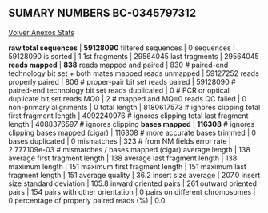 ## SUMARY NUMBERS BC-0345797312 ##

[Volver Anexos Stats](../stats.html)

**raw total sequences** |	**59128090**
filtered sequences |	0
sequences |	59128090
is sorted |	1
1st fragments |	29564045
last fragments |	29564045
**reads mapped** |	**838**
reads mapped and paired |	830	# paired-end technology bit set + both mates mapped
reads unmapped |	59127252
reads properly paired |	806	# proper-pair bit set
reads paired |	59128090	# paired-end technology bit set
reads duplicated |	0	# PCR or optical duplicate bit set
reads MQ0 |	2	# mapped and MQ=0
reads QC failed |	0
non-primary alignments |	0
total length |	8180617573	# ignores clipping
total first fragment length |	4092240976	# ignores clipping
total last fragment length |	4088376597	# ignores clipping
**bases mapped** |	**116308**	# ignores clipping
bases mapped (cigar) |	116308	# more accurate
bases trimmed |	0
bases duplicated |	0
mismatches |	323	# from NM fields
error rate |	2.777109e-03	# mismatches / bases mapped (cigar)
average length |	138
average first fragment length |	138
average last fragment length |	138
maximum length |	151
maximum first fragment length |	151
maximum last fragment length |	151
average quality |	36.2
insert size average |	207.0
insert size standard deviation |	105.8
inward oriented pairs |	261
outward oriented pairs |	154
pairs with other orientation |	0
pairs on different chromosomes |	0
percentage of properly paired reads (%) |	0.0